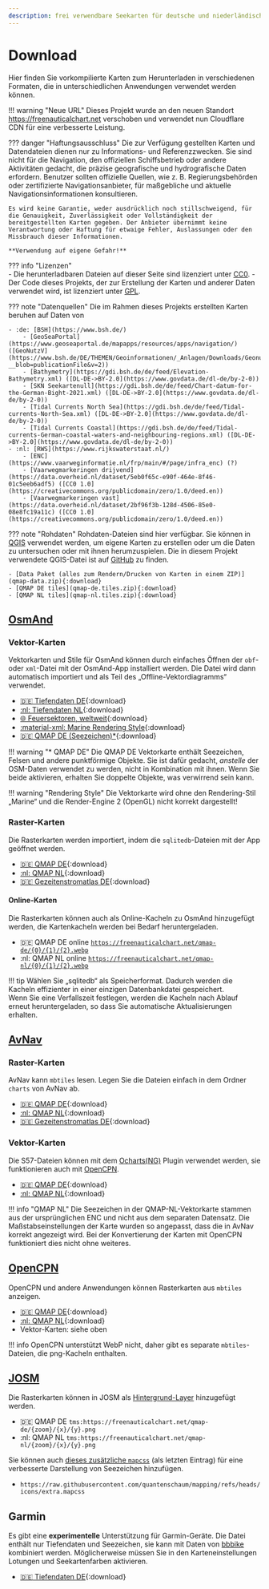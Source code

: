 ```yaml
---
description: frei verwendbare Seekarten für deutsche und niederländische Gewässer auf Basis offener Daten, Hintergrundinformationen, Datenquellen und vorgefertigte Seekarten zum Download
---
```

# Download

Hier finden Sie vorkompilierte Karten zum Herunterladen in verschiedenen Formaten, die in unterschiedlichen Anwendungen verwendet werden können.
 
!!! warning "Neue URL"
    Dieses Projekt wurde an den neuen Standort <https://freenauticalchart.net> verschoben und verwendet nun Cloudflare CDN für eine verbesserte Leistung.

??? danger "Haftungsausschluss"
    Die zur Verfügung gestellten Karten und Datendateien dienen nur zu Informations- und Referenzzwecken. Sie sind nicht für die Navigation, den offiziellen Schiffsbetrieb oder andere Aktivitäten gedacht, die präzise geografische und hydrografische Daten erfordern. Benutzer sollten offizielle Quellen, wie z. B. Regierungsbehörden oder zertifizierte Navigationsanbieter, für maßgebliche und aktuelle Navigationsinformationen konsultieren.

    Es wird keine Garantie, weder ausdrücklich noch stillschweigend, für die Genauigkeit, Zuverlässigkeit oder Vollständigkeit der bereitgestellten Karten gegeben. Der Anbieter übernimmt keine Verantwortung oder Haftung für etwaige Fehler, Auslassungen oder den Missbrauch dieser Informationen.

    **Verwendung auf eigene Gefahr!**

??? info "Lizenzen"    
    - Die herunterladbaren Dateien auf dieser Seite sind lizenziert unter [CC0](https://creativecommons.org/publicdomain/zero/1.0/).
    - Der Code dieses Projekts, der zur Erstellung der Karten und anderer Daten verwendet wird, ist lizenziert unter [GPL](https://www.gnu.org/licenses/gpl-3.0.de.html).

??? note "Datenquellen"
    Die im Rahmen dieses Projekts erstellten Karten beruhen auf Daten von
    
    - :de: [BSH](https://www.bsh.de/)
        - [GeoSeaPortal](https://www.geoseaportal.de/mapapps/resources/apps/navigation/) ([GeoNutzV](https://www.bsh.de/DE/THEMEN/Geoinformationen/_Anlagen/Downloads/Geonutzv.pdf?__blob=publicationFile&v=2))
        - [Bathymetry](https://gdi.bsh.de/de/feed/Elevation-Bathymetry.xml) ([DL-DE->BY-2.0](https://www.govdata.de/dl-de/by-2-0))
        - [SKN Seekartenull](https://gdi.bsh.de/de/feed/Chart-datum-for-the-German-Bight-2021.xml) ([DL-DE->BY-2.0](https://www.govdata.de/dl-de/by-2-0))
        - [Tidal Currents North Sea](https://gdi.bsh.de/de/feed/Tidal-currents-North-Sea.xml) ([DL-DE->BY-2.0](https://www.govdata.de/dl-de/by-2-0))
        - [Tidal Currents Coastal](https://gdi.bsh.de/de/feed/Tidal-currents-German-coastal-waters-and-neighbouring-regions.xml) ([DL-DE->BY-2.0](https://www.govdata.de/dl-de/by-2-0))
    - :nl: [RWS](https://www.rijkswaterstaat.nl/)
        - [ENC](https://www.vaarweginformatie.nl/frp/main/#/page/infra_enc) (?)
        - [Vaarwegmarkeringen drijvend](https://data.overheid.nl/dataset/5eb0f65c-e90f-464e-8f46-01c5eeb6adf5) ([CC0 1.0](https://creativecommons.org/publicdomain/zero/1.0/deed.en))
        - [Vaarwegmarkeringen vast](https://data.overheid.nl/dataset/2bf96f3b-128d-4506-85e0-08e8fc19a11c) ([CC0 1.0](https://creativecommons.org/publicdomain/zero/1.0/deed.en))

??? note "Rohdaten"
    Rohdaten-Dateien sind hier verfügbar. Sie können in [QGIS](https://qgis.org/) verwendet werden, um eigene Karten zu erstellen oder um die Daten zu untersuchen oder mit ihnen herumzuspielen. Die in diesem Projekt verwendete QGIS-Datei ist auf [GitHub](https://github.com/quantenschaum/mapping/tree/master/qgis) zu finden.
    
    - [Data Paket (alles zum Rendern/Drucken von Karten in einem ZIP)](qmap-data.zip){:download}
    - [QMAP DE tiles](qmap-de.tiles.zip){:download}
    - [QMAP NL tiles](qmap-nl.tiles.zip){:download}
    
    
## [OsmAnd](https://osmand.net/)

### Vektor-Karten

Vektorkarten und Stile für OsmAnd können durch einfaches Öffnen der `obf`- oder `xml`-Datei mit der OsmAnd-App installiert werden. Die Datei wird dann automatisch importiert und als Teil des „Offline-Vektordiagramms“ verwendet. 

- [:de: Tiefendaten DE](depth-de.obf){:download}
- [:nl: Tiefendaten NL](depth-nl.obf){:download}
- [:globe_with_meridians: Feuersektoren, weltweit](lightsectors.obf){:download}
- [:material-xml: Marine Rendering Style](marine.render.xml){:download}
- [:de: QMAP DE (Seezeichen)*](qmap-de.obf){:download}

!!! warning "* QMAP DE"
    Die QMAP DE Vektorkarte enthält Seezeichen, Felsen und andere punktförmige Objekte. Sie ist dafür gedacht, *anstelle* der OSM-Daten verwendet zu werden, nicht in Kombination mit ihnen. Wenn Sie beide aktivieren, erhalten Sie doppelte Objekte, was verwirrend sein kann.

!!! warning "Rendering Style"
    Die Vektorkarte wird ohne den Rendering-Stil „Marine“ und die Render-Engine 2 (OpenGL) nicht korrekt dargestellt!

### Raster-Karten

Die Rasterkarten werden importiert, indem die `sqlitedb`-Dateien mit der App geöffnet werden. 

- [:de: QMAP DE](qmap-de.sqlitedb){:download}
- [:nl: QMAP NL](qmap-nl.sqlitedb){:download}
- [:de: Gezeitenstromatlas DE](tides.sqlitedb.zip){:download}

#### Online-Karten

Die Rasterkarten können auch als Online-Kacheln zu OsmAnd hinzugefügt werden, die Kartenkacheln werden bei Bedarf heruntergeladen.

- :de: QMAP DE online [`https://freenauticalchart.net/qmap-de/{0}/{1}/{2}.webp`](http://osmand.net/add-tile-source?name=QMAP-DE&min_zoom=8&max_zoom=16&url_template=https://freenauticalchart.net/qmap-de/%7B0%7D/%7B1%7D/%7B2%7D.webp)
- :nl: QMAP NL online [`https://freenauticalchart.net/qmap-nl/{0}/{1}/{2}.webp`](http://osmand.net/add-tile-source?name=QMAP-NL&min_zoom=8&max_zoom=16&url_template=https://freenauticalchart.net/qmap-nl/%7B0%7D/%7B1%7D/%7B2%7D.webp)

!!! tip
    Wählen Sie „sqlitedb“ als Speicherformat. Dadurch werden die Kacheln effizienter in einer einzigen Datenbankdatei gespeichert.  
    Wenn Sie eine Verfallszeit festlegen, werden die Kacheln nach Ablauf erneut heruntergeladen, so dass Sie automatische Aktualisierungen erhalten.

## [AvNav](https://www.wellenvogel.net/software/avnav/docs/beschreibung.html?lang=en)

### Raster-Karten

AvNav kann `mbtiles` lesen. Legen Sie die Dateien einfach in dem Ordner `charts` von AvNav ab.

- [:de: QMAP DE](qmap-de.mbtiles){:download}
- [:nl: QMAP NL](qmap-nl.mbtiles){:download}
- [:de: Gezeitenstromatlas DE](tides.mbtiles.zip){:download}

### Vektor-Karten

Die S57-Dateien können mit dem [Ocharts(NG)](https://www.wellenvogel.net/software/avnav/docs/hints/ochartsng.html) Plugin verwendet werden, sie funktionieren auch mit [OpenCPN](https://opencpn.org/).
    
- [:de: QMAP DE](qmap-de.zip){:download}
- [:nl: QMAP NL](qmap-nl.zip){:download}

!!! info "QMAP NL"
    Die Seezeichen in der QMAP-NL-Vektorkarte stammen aus der ursprünglichen ENC und nicht aus dem separaten Datensatz. Die Maßstabseinstellungen der Karte wurden so angepasst, dass die in AvNav korrekt angezeigt wird. Bei der Konvertierung der Karten mit OpenCPN funktioniert dies nicht ohne weiteres.

## [OpenCPN](https://opencpn.org/)

OpenCPN und andere Anwendungen können Rasterkarten aus `mbtiles` anzeigen.

- [:de: QMAP DE](qmap-de.png.mbtiles){:download}
- [:nl: QMAP NL](qmap-nl.png.mbtiles){:download}
- Vektor-Karten: siehe oben

!!! info
    OpenCPN unterstützt WebP nicht, daher gibt es separate `mbtiles`-Dateien, die png-Kacheln enthalten.

## [JOSM](https://josm.openstreetmap.de/)

Die Rasterkarten können in JOSM als [Hintergrund-Layer](https://josm.openstreetmap.de/wiki/Help/Preferences/Imagery) hinzugefügt werden.

- :de: QMAP DE `tms:https://freenauticalchart.net/qmap-de/{zoom}/{x}/{y}.png`
- :nl: QMAP NL `tms:https://freenauticalchart.net/qmap-nl/{zoom}/{x}/{y}.png`

Sie können auch [dieses zusätzliche `mapcss`](https://josm.openstreetmap.de/wiki/Help/Preferences/MapPaintPreference) (als letzten Eintrag) für eine verbesserte Darstellung von Seezeichen hinzufügen.

- `https://raw.githubusercontent.com/quantenschaum/mapping/refs/heads/icons/extra.mapcss`

## Garmin

Es gibt eine **experimentelle** Unterstützung für Garmin-Geräte. Die Datei enthält nur Tiefendaten und Seezeichen, sie kann mit Daten von [bbbike](https://extract.bbbike.org/?format=garmin-oseam.zip) kombiniert werden. Möglicherweise müssen Sie in den Karteneinstellungen Lotungen und Seekartenfarben aktivieren.

- [:de: Tiefendaten DE](gmapsupp.img){:download}
